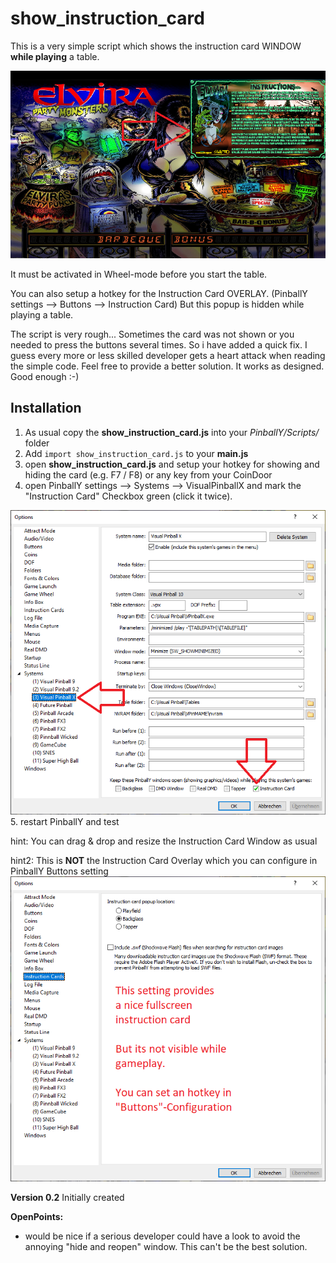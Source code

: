 # show_instruction_card

This is a very simple script which shows the instruction card WINDOW **while playing** a table.

![show_instruction_card](https://github.com/worksasdesigned/PinballY_scrips/blob/Master/show_instruction_card/show_instruction_card.png)

It must be activated in Wheel-mode before you start the table.

You can also setup a hotkey for the Instruction Card OVERLAY. (PinballY settings --> Buttons --> Instruction Card)
But this popup is hidden while playing a table.

The script is very rough... Sometimes the card was not shown or you needed to press the buttons several times.
So i have added a quick fix.
I guess every more or less skilled developer gets a heart attack when reading the simple code. Feel free to provide a better solution.
It works as designed. Good enough :-)

## Installation ##
1. As usual copy the **show_instruction_card.js** into your *PinballY/Scripts/* folder
2. Add ```import show_instruction_card.js``` to your **main.js**
3. open **show_instruction_card.js** and setup your hotkey for showing and hiding the card (e.g. F7 / F8) or any key from your CoinDoor
4. open PinballY settings --> Systems --> VisualPinballX and mark the "Instruction Card" Checkbox green (click it twice).

![show_instruction_card2](https://github.com/worksasdesigned/PinballY_scrips/blob/Master/show_instruction_card/show_instruction_card2.png)
5. restart PinballY and test

hint: You can drag & drop and resize the Instruction Card Window as usual

hint2: This is **NOT** the Instruction Card Overlay which you can configure in PinballY Buttons setting
![show_instruction_card_standard](https://github.com/worksasdesigned/PinballY_scrips/blob/Master/show_instruction_card/show_instruction_card_standard.png)
  

**Version 0.2**
Initially created

**OpenPoints:**
- would be nice if a serious developer could have a look to avoid the annoying "hide and reopen" window. This can't be the best solution.




